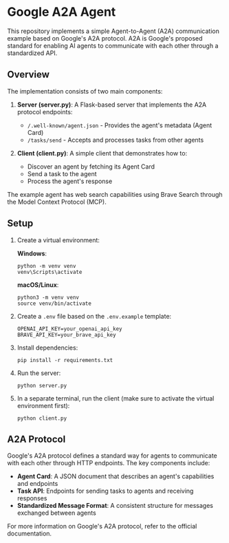 # Google A2A Agent

This repository implements a simple Agent-to-Agent (A2A) communication example based on Google's A2A protocol. A2A is Google's proposed standard for enabling AI agents to communicate with each other through a standardized API.

## Overview

The implementation consists of two main components:

1. **Server (server.py)**: A Flask-based server that implements the A2A protocol endpoints:
   - `/.well-known/agent.json` - Provides the agent's metadata (Agent Card)
   - `/tasks/send` - Accepts and processes tasks from other agents

2. **Client (client.py)**: A simple client that demonstrates how to:
   - Discover an agent by fetching its Agent Card
   - Send a task to the agent
   - Process the agent's response

The example agent has web search capabilities using Brave Search through the Model Context Protocol (MCP).

## Setup

1. Create a virtual environment:

   **Windows**:
   ```
   python -m venv venv
   venv\Scripts\activate
   ```

   **macOS/Linux**:
   ```
   python3 -m venv venv
   source venv/bin/activate
   ```

2. Create a `.env` file based on the `.env.example` template:
   ```
   OPENAI_API_KEY=your_openai_api_key
   BRAVE_API_KEY=your_brave_api_key
   ```

3. Install dependencies:
   ```
   pip install -r requirements.txt
   ```

4. Run the server:
   ```
   python server.py
   ```

5. In a separate terminal, run the client (make sure to activate the virtual environment first):
   ```
   python client.py
   ```

## A2A Protocol

Google's A2A protocol defines a standard way for agents to communicate with each other through HTTP endpoints. The key components include:

- **Agent Card**: A JSON document that describes an agent's capabilities and endpoints
- **Task API**: Endpoints for sending tasks to agents and receiving responses
- **Standardized Message Format**: A consistent structure for messages exchanged between agents

For more information on Google's A2A protocol, refer to the official documentation.
